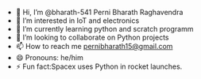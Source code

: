- 👋 Hi, I’m @bharath-541 Perni Bharath Raghavendra
- 👀 I’m interested in IoT and electronics
- 🌱 I’m currently learning python  and scratch programm
- 💞️ I’m looking to collaborate on Python projects
- 📫 How to reach me pernibharath15@gmail.com
- 😄 Pronouns: he/him
- ⚡ Fun fact:Spacex uses Python in rocket launches.
<!---
bharath-541/bharath-541 is a ✨ special ✨ repository because its `README.md` (this file) appears on your GitHub profile.
You can click the Preview link to take a look at your changes.
--->
